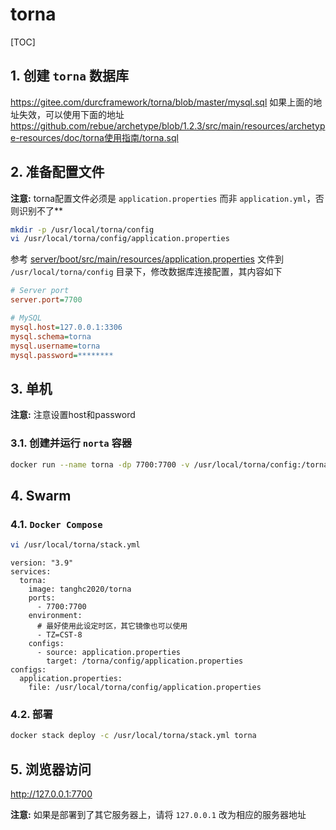 # torna

[TOC]

## 1. 创建 `torna` 数据库

<https://gitee.com/durcframework/torna/blob/master/mysql.sql>
如果上面的地址失效，可以使用下面的地址
<https://github.com/rebue/archetype/blob/1.2.3/src/main/resources/archetype-resources/doc/torna使用指南/torna.sql>

## 2. 准备配置文件

**注意:** torna配置文件必须是 `application.properties` 而非 `application.yml`，否则识别不了**

```sh
mkdir -p /usr/local/torna/config
vi /usr/local/torna/config/application.properties
```

参考 [server/boot/src/main/resources/application.properties](https://gitee.com/durcframework/torna/blob/master/server/boot/src/main/resources/application.properties) 文件到 `/usr/local/torna/config` 目录下，修改数据库连接配置，其内容如下

```ini
# Server port
server.port=7700

# MySQL
mysql.host=127.0.0.1:3306
mysql.schema=torna
mysql.username=torna
mysql.password=********
```

## 3. 单机

**注意:** 注意设置host和password

### 3.1. 创建并运行 `norta` 容器

```sh
docker run --name torna -dp 7700:7700 -v /usr/local/torna/config:/torna/config --restart=always tanghc2020/torna
```

## 4. Swarm

### 4.1. `Docker Compose`

```sh
vi /usr/local/torna/stack.yml
```

```yml{.line-numbers}
version: "3.9"
services:
  torna:
    image: tanghc2020/torna
    ports:
      - 7700:7700
    environment:
      # 最好使用此设定时区，其它镜像也可以使用
      - TZ=CST-8
    configs:
      - source: application.properties
        target: /torna/config/application.properties
configs:
  application.properties:
    file: /usr/local/torna/config/application.properties
```

### 4.2. 部署

```sh
docker stack deploy -c /usr/local/torna/stack.yml torna
```

## 5. 浏览器访问

<http://127.0.0.1:7700>

**注意:** 如果是部署到了其它服务器上，请将 `127.0.0.1` 改为相应的服务器地址

